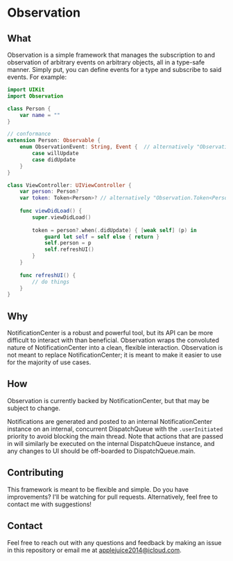 # Observation

## What
Observation is a simple framework that manages the subscription to and observation of arbitrary events on arbitrary objects, all in a type-safe manner. Simply put, you can define events for a type and subscribe to said events. For example:
```swift
import UIKit
import Observation

class Person {
    var name = ""
}

// conformance
extension Person: Observable {
    enum ObservationEvent: String, Event {	// alternatively "Observation.Event"
        case willUpdate
        case didUpdate
    }
}

class ViewController: UIViewController {
    var person: Person?
    var token: Token<Person>? // alternatively "Observation.Token<Person>?"
  
    func viewDidLoad() {
        super.viewDidLoad()
		
        token = person?.when(.didUpdate) { [weak self] (p) in
            guard let self = self else { return }
            self.person = p
            self.refreshUI()
        }
    }
    
    func refreshUI() {
        // do things
    }
}
```

## Why
NotificationCenter is a robust and powerful tool, but its API can be more difficult to interact with than beneficial. Observation wraps the convoluted nature of NotificationCenter into a clean, flexible interaction. Observation is not meant to replace NotificationCenter; it is meant to make it easier to use for the majority of use cases.

## How
Observation is currently backed by NotificationCenter, but that may be subject to change. 

Notifications are generated and posted to an internal NotificationCenter instance on an internal, concurrent DispatchQueue with the `.userInitiated` priority to avoid blocking the main thread. Note that actions that are passed in will similarly be executed on the internal DispatchQueue instance, and any changes to UI should be off-boarded to DispatchQueue.main. 

## Contributing
This framework is meant to be flexible and simple. Do you have improvements? I'll be watching for pull requests. Alternatively, feel free to contact me with suggestions!

## Contact
Feel free to reach out with any questions and feedback by making an issue in this repository or email me at applejuice2014@icloud.com.
